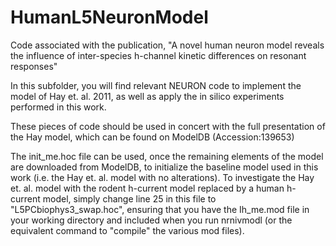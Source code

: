 # HumanL5NeuronModel
Code associated with the publication, "A novel human neuron model reveals the influence of inter-species h-channel kinetic differences on resonant responses"

In this subfolder, you will find relevant NEURON code to implement the model of Hay et. al. 2011, as well as apply the in silico experiments performed in this work.

These pieces of code should be used in concert with the full presentation of the Hay model, which can be found on ModelDB (Accession:139653)

The init_me.hoc file can be used, once the remaining elements of the model are downloaded from ModelDB, to initialize the baseline model used in this work (i.e. the Hay et. al. model with no alterations). To investigate the Hay et. al. model with the rodent h-current model replaced by a human h-current model, simply change line 25 in this file to "L5PCbiophys3_swap.hoc", ensuring that you have the Ih_me.mod file in your working directory and included when you run nrnivmodl (or the equivalent command to "compile" the various mod files).
